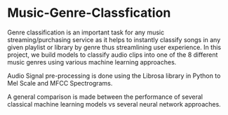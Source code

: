 # Music-Genre-Classfication
Genre classification is an important task for any music streaming/purchasing service as it helps to instantly classify songs in any given playlist or library by genre thus streamlining user experience. In this project, we build models to classify audio clips into one of the 8 different music genres using various machine learning approaches. 

Audio Signal pre-processing is done using the Librosa library in Python to Mel Scale and MFCC Spectrograms.

A general comparison is made between the performance of several classical machine learning models vs several neural network approaches.
